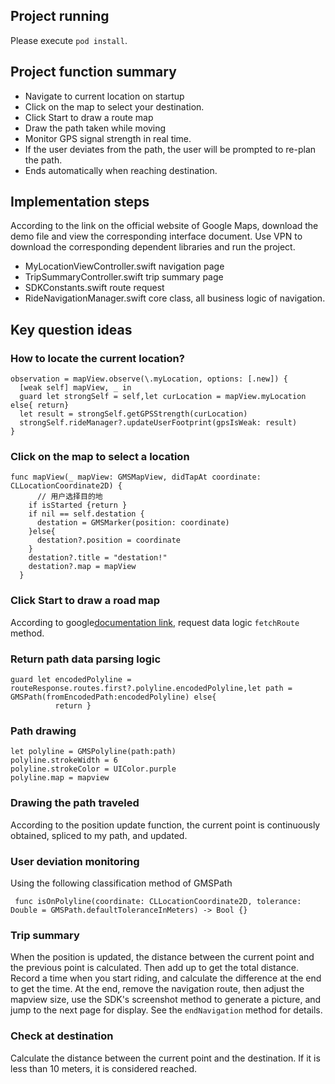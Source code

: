 ## Project running
Please execute `pod install`.

## Project function summary

- Navigate to current location on startup
- Click on the map to select your destination.
- Click Start to draw a route map
- Draw the path taken while moving
- Monitor GPS signal strength in real time.
- If the user deviates from the path, the user will be prompted to re-plan the path.
- Ends automatically when reaching destination. 

## Implementation steps
According to the link on the official website of Google Maps, download the demo file and view the corresponding interface document. Use VPN to download the corresponding dependent libraries and run the project.

- MyLocationViewController.swift navigation page
- TripSummaryController.swift trip summary page
- SDKConstants.swift route request
- RideNavigationManager.swift core class, all business logic of navigation.

## Key question ideas

### How to locate the current location?
```
observation = mapView.observe(\.myLocation, options: [.new]) {
  [weak self] mapView, _ in
  guard let strongSelf = self,let curLocation = mapView.myLocation else{ return}
  let result = strongSelf.getGPSStrength(curLocation)
  strongSelf.rideManager?.updateUserFootprint(gpsIsWeak: result)
}
```

### Click on the map to select a location
```
func mapView(_ mapView: GMSMapView, didTapAt coordinate: CLLocationCoordinate2D) {
      // 用户选择目的地
    if isStarted {return }
    if nil == self.destation {
      destation = GMSMarker(position: coordinate)
    }else{
      destation?.position = coordinate
    }
    destation?.title = "destation!"
    destation?.map = mapView
  }
```

### Click Start to draw a road map
According to google[documentation link](https://developers.google.com/maps/documentation/routes/compute_route_directions?hl=zh-cn), request data logic `fetchRoute` method.

### Return path data parsing logic

```
guard let encodedPolyline = routeResponse.routes.first?.polyline.encodedPolyline,let path = GMSPath(fromEncodedPath:encodedPolyline) else{
          return }
```

### Path drawing

```
let polyline = GMSPolyline(path:path)
polyline.strokeWidth = 6
polyline.strokeColor = UIColor.purple
polyline.map = mapview
```
### Drawing the path traveled
According to the position update function, the current point is continuously obtained, spliced ​​to my path, and updated.
### User deviation monitoring
Using the following classification method of GMSPath

```
 func isOnPolyline(coordinate: CLLocationCoordinate2D, tolerance: Double = GMSPath.defaultToleranceInMeters) -> Bool {}
```
### Trip summary
When the position is updated, the distance between the current point and the previous point is calculated. Then add up to get the total distance. Record a time when you start riding, and calculate the difference at the end to get the time. At the end, remove the navigation route, then adjust the mapview size, use the SDK's screenshot method to generate a picture, and jump to the next page for display. See the `endNavigation` method for details.

### Check at destination
Calculate the distance between the current point and the destination. If it is less than 10 meters, it is considered reached.


